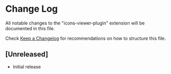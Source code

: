 # Change Log

All notable changes to the "icons-viewer-plugin" extension will be documented in this file.

Check [Keep a Changelog](http://keepachangelog.com/) for recommendations on how to structure this file.

## [Unreleased]

- Initial release